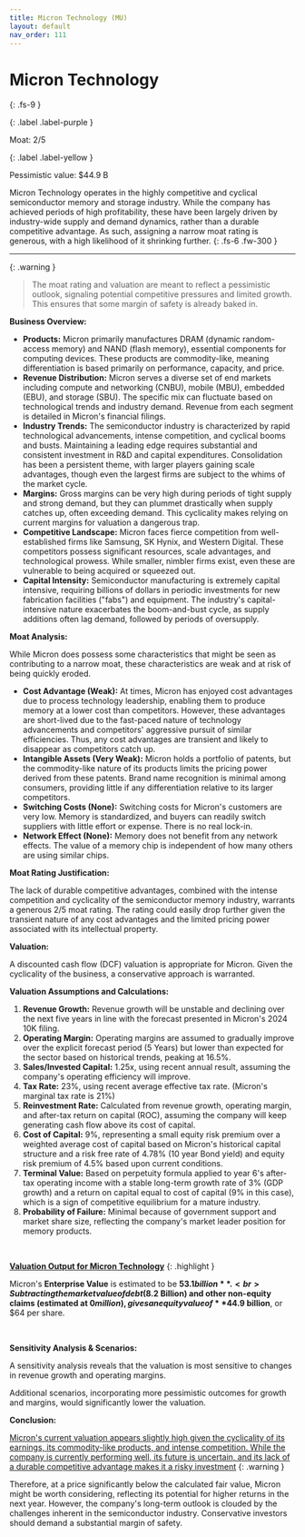 ```yaml
---
title: Micron Technology (MU)
layout: default
nav_order: 111
---
```


# Micron Technology
{: .fs-9 }

{: .label .label-purple }

Moat: 2/5

{: .label .label-yellow }

Pessimistic value: $44.9 B

Micron Technology operates in the highly competitive and cyclical semiconductor memory and storage industry. While the company has achieved periods of high profitability, these have been largely driven by industry-wide supply and demand dynamics, rather than a durable competitive advantage. As such, assigning a narrow moat rating is generous, with a high likelihood of it shrinking further.
{: .fs-6 .fw-300 }

---

{: .warning } 
>The moat rating and valuation are meant to reflect a pessimistic outlook, signaling potential competitive pressures and limited growth. This ensures that some margin of safety is already baked in.


**Business Overview:**

* **Products:** Micron primarily manufactures DRAM (dynamic random-access memory) and NAND (flash memory), essential components for computing devices. These products are commodity-like, meaning differentiation is based primarily on performance, capacity, and price.
* **Revenue Distribution:** Micron serves a diverse set of end markets including compute and networking (CNBU), mobile (MBU), embedded (EBU), and storage (SBU). The specific mix can fluctuate based on technological trends and industry demand. Revenue from each segment is detailed in Micron's financial filings.
* **Industry Trends:** The semiconductor industry is characterized by rapid technological advancements, intense competition, and cyclical booms and busts. Maintaining a leading edge requires substantial and consistent investment in R&D and capital expenditures.  Consolidation has been a persistent theme, with larger players gaining scale advantages, though even the largest firms are subject to the whims of the market cycle.
* **Margins:** Gross margins can be very high during periods of tight supply and strong demand, but they can plummet drastically when supply catches up, often exceeding demand. This cyclicality makes relying on current margins for valuation a dangerous trap.
* **Competitive Landscape:**  Micron faces fierce competition from well-established firms like Samsung, SK Hynix, and Western Digital. These competitors possess significant resources, scale advantages, and technological prowess. While smaller, nimbler firms exist, even these are vulnerable to being acquired or squeezed out.
* **Capital Intensity:** Semiconductor manufacturing is extremely capital intensive, requiring billions of dollars in periodic investments for new fabrication facilities ("fabs") and equipment. The industry's capital-intensive nature exacerbates the boom-and-bust cycle, as supply additions often lag demand, followed by periods of oversupply.

**Moat Analysis:**

While Micron does possess some characteristics that might be seen as contributing to a narrow moat, these characteristics are weak and at risk of being quickly eroded.

* **Cost Advantage (Weak):** At times, Micron has enjoyed cost advantages due to process technology leadership, enabling them to produce memory at a lower cost than competitors. However, these advantages are short-lived due to the fast-paced nature of technology advancements and competitors' aggressive pursuit of similar efficiencies. Thus, any cost advantages are transient and likely to disappear as competitors catch up.
* **Intangible Assets (Very Weak):** Micron holds a portfolio of patents, but the commodity-like nature of its products limits the pricing power derived from these patents.  Brand name recognition is minimal among consumers, providing little if any differentiation relative to its larger competitors.
* **Switching Costs (None):** Switching costs for Micron's customers are very low. Memory is standardized, and buyers can readily switch suppliers with little effort or expense. There is no real lock-in.
* **Network Effect (None):** Memory does not benefit from any network effects. The value of a memory chip is independent of how many others are using similar chips.

**Moat Rating Justification:**

The lack of durable competitive advantages, combined with the intense competition and cyclicality of the semiconductor memory industry, warrants a generous 2/5 moat rating. The rating could easily drop further given the transient nature of any cost advantages and the limited pricing power associated with its intellectual property.

**Valuation:**

A discounted cash flow (DCF) valuation is appropriate for Micron. Given the cyclicality of the business, a conservative approach is warranted.

**Valuation Assumptions and Calculations:**

1. **Revenue Growth:** Revenue growth will be unstable and declining over the next five years in line with the forecast presented in Micron's 2024 10K filing.
2. **Operating Margin:** Operating margins are assumed to gradually improve over the explicit forecast period (5 Years) but lower than expected for the sector based on historical trends, peaking at 16.5%.
3. **Sales/Invested Capital:** 1.25x, using recent annual result, assuming the company's operating efficiency will improve.
4. **Tax Rate:** 23%, using recent average effective tax rate. (Micron's marginal tax rate is 21%)
5. **Reinvestment Rate:** Calculated from revenue growth, operating margin, and after-tax return on capital (ROC), assuming the company will keep generating cash flow above its cost of capital. 
6. **Cost of Capital:** 9%, representing a small equity risk premium over a weighted average cost of capital based on Micron's historical capital structure and a risk free rate of 4.78% (10 year Bond yield) and equity risk premium of 4.5% based upon current conditions.
7. **Terminal Value:** Based on perpetuity formula applied to year 6's after-tax operating income with a stable long-term growth rate of 3% (GDP growth) and a return on capital equal to cost of capital (9% in this case), which is a sign of competitive equilibrium for a mature industry.
8. **Probability of Failure:** Minimal because of government support and market share size, reflecting the company's market leader position for memory products.

<br>

<ins>**Valuation Output for Micron Technology**</ins>
{: .highlight }

Micron's **Enterprise Value** is estimated to be **$53.1 billion**.
<br>Subtracting the market value of debt ($8.2 Billion) and other non-equity claims (estimated at $0 million), gives an equity value of **$44.9 billion**, or $64 per share.

<br>

**Sensitivity Analysis & Scenarios:**

A sensitivity analysis reveals that the valuation is most sensitive to changes in revenue growth and operating margins.

Additional scenarios, incorporating more pessimistic outcomes for growth and margins, would significantly lower the valuation.

**Conclusion:**

<ins>Micron's current valuation appears slightly high given the cyclicality of its earnings, its commodity-like products, and intense competition. While the company is currently performing well, its future is uncertain, and its lack of a durable competitive advantage makes it a risky investment</ins>
{: .warning }


Therefore, at a price significantly below the calculated fair value, Micron might be worth considering, reflecting its potential for higher returns in the next year. However, the company's long-term outlook is clouded by the challenges inherent in the semiconductor industry.  Conservative investors should demand a substantial margin of safety.
